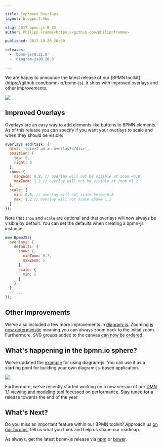 ```yaml
---

title: Improved Overlays
layout: blogpost.hbs

slug: 2017-bpmn-js-0-23
author: Philipp Fromme<https://github.com/philippfromme>

published: 2017-10-26 20:00

releases:
  - 'bpmn-js@0.21.0'
  - 'diagram-js@0.20.0'

---
```



<p class="introduction">
  We are happy to announce the latest release of our [BPMN toolkit](https://github.com/bpmn-io/bpmn-js). It ships with improved overlays and other improvements.
</p>

<!-- continue -->

<div class="figure">
  <a href="http://demo.bpmn.io/">
    <img src="{{ assets }}/attachments/blog/2017/003-overlays.gif">
  </a>
</div>

## Improved Overlays

Overlays are an easy way to add elements like buttons to BPMN elements. As of this release you can specify if you want your overlays to scale and when they should be visible:

```javascript
overlays.add(task, {
  html: '<div>I am an overlay!</div>',
  position: {
    top: 0,
    right: 0
  },
  show: {
    minZoom: 0.8, // overlay will not be visible at zoom <0.8
    maxZoom: 1.2 // overlay will not be visible at zoom >1.2
  },
  scale: {
    min: 0.8, // overlay will not scale below 0.8
    max: 1.2 // overlay will not scale above 1.2
  }
});
```

Note that `show` and `scale` are optional and that overlays will now always be visible by default. You can set the defaults when creating a bpmn-js instance:

```javascript
new BpmnJS({
  overlays: {
    defaults: {
      show: {
        minZoom: 0.7,
        maxZoom: 5
      },
      scale: {
        min: 1
      }
    }
  },
  // ...
});
```

## Other Improvements

We've also included a few more improvements in [diagram-js](https://github.com/bpmn-io/diagram-js). Zooming [is now deterministic](https://github.com/bpmn-io/diagram-js/commit/11637d53b6ec2b0be0d2ae8e864de85fd6f5bb1d) meaning you can always zoom back to the initial zoom. Furthermore, SVG groups added to the canvas [can now be ordered](https://github.com/bpmn-io/diagram-js/commit/f734d0af85c859307c9a5c64848d32687fae5ebf).

## What's happening in the bpmn.io sphere?

We've updated the [example](https://github.com/bpmn-io/diagram-js/tree/master/example) for using diagram-js. You can use it as a starting point for building your own diagram-js-based application.

<div class="figure">
  <a href="https://github.com/bpmn-io/diagram-js/tree/master/example">
    <img src="{{ assets }}/attachments/blog/2017/003-diagram-js-example.png">
  </a>
</div>

Furthermore, we've recently started working on a new version of our [DMN 1.1 viewing and modeling tool](https://github.com/bpmn-io/dmn-js) focussed on performance. Stay tuned for a release towards the end of the year.

## What's Next?

Do you miss an important feature within our BPMN toolkit? Approach us [on our forums](https://forum.bpmn.io), tell us what you think and help us shape our roadmap.

As always, get the latest bpmn-js release via [npm](https://www.npmjs.com/package/bpmn-js) or [bower](https://github.com/bpmn-io/bower-bpmn-js).
